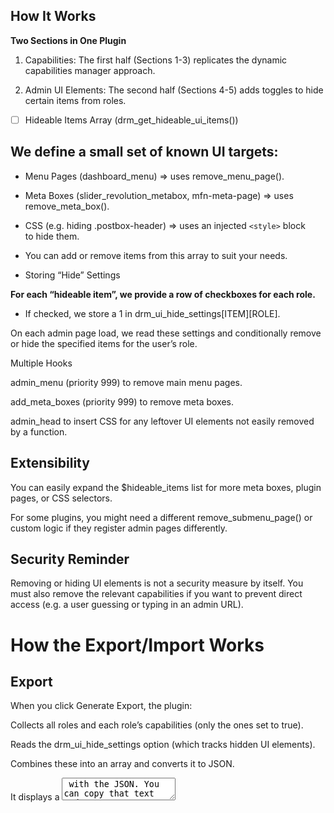 

## **How It Works**

**Two Sections in One Plugin**

  

 1. Capabilities: The first half (Sections 1-3) replicates the dynamic
    capabilities manager approach.
    
 2. Admin UI Elements: The second half (Sections 4-5) adds toggles to
        hide certain items from roles.

    

 - [ ] Hideable Items Array (drm_get_hideable_ui_items())

  

## We define a small set of known UI targets:

 - Menu Pages (dashboard_menu) => uses remove_menu_page().
   
   
 - Meta Boxes (slider_revolution_metabox, mfn-meta-page) => uses   
   remove_meta_box().
 - CSS (e.g. hiding .postbox-header) => uses an injected `<style>` block  
   to hide them.

 - You can add or remove items from this array to suit your needs.
 - Storing “Hide” Settings

  

**For each “hideable item”, we provide a row of checkboxes for each    role.**

 - If checked, we store a 1 in drm_ui_hide_settings[ITEM][ROLE].

On each admin page load, we read these settings and conditionally remove or hide the specified items for the user’s role.

Multiple Hooks

  

admin_menu (priority 999) to remove main menu pages.

add_meta_boxes (priority 999) to remove meta boxes.

admin_head to insert CSS for any leftover UI elements not easily removed by a function.

## Extensibility

  

You can easily expand the $hideable_items list for more meta boxes, plugin pages, or CSS selectors.

For some plugins, you might need a different remove_submenu_page() or custom logic if they register admin pages differently.

## Security Reminder

  

Removing or hiding UI elements is not a security measure by itself. You must also remove the relevant capabilities if you want to prevent direct access (e.g. a user guessing or typing in an admin URL).

  
  

# How the Export/Import Works

## Export

  

When you click Generate Export, the plugin:

Collects all roles and each role’s capabilities (only the ones set to true).

Reads the drm_ui_hide_settings option (which tracks hidden UI elements).

Combines these into an array and converts it to JSON.

It displays a <textarea> with the JSON. You can copy that text and paste it into a file or directly into another site’s import box.

## Import

  

You paste the JSON into the Import area on another site’s admin.

You choose All roles or Selected roles to apply.

The plugin then parses the JSON:

For each role found in capabilities, we apply those capabilities on the target site only if that role exists. (We skip roles that don’t exist, but you could optionally create them.)

We merge the UI hide settings so that only the chosen roles get updated.

Finally, a notice shows “Import completed successfully.”

Partial Role Import

  

If you only want to apply the settings for the “Editor” and “Author” roles, select “Choose roles,” then check those boxes.

The plugin will skip the other roles in the JSON.

## Merging vs. Overwriting

  

Capabilities: We remove any existing caps that aren’t in the imported list, then add any that are. This effectively synchronizes the local role to the imported role’s set of capabilities.

UI Hides: We merge the imported UI hide entries for the selected roles into the existing drm_ui_hide_settings. This means only the roles you picked get updated for each UI item.